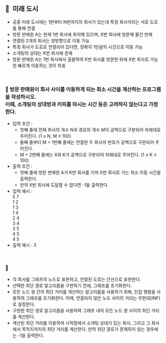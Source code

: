 ## **🧸  미래 도시**

- 공중 미래 도시에는 1번부터 N번까지의 회사가 있는데 특정 회사끼리는 서로 도로를 통해 연결
- 방문 판매원 A는 현재 1번 회사에 위치해 있으며, X번 회사에 방문해 물건 판매
- 연결된 2개의 회사는 양방향으로 이동 가능
- 특정 회사가 도로로 연결되어 있다면, 정확히 1만큼의 시간으로 이동 가능
- 소개팅의 상대는 K번 회사에 존재
- 방문 판매원 A는 1번 회사에서 출발하여 K번 회사를 방문한 뒤에 X번 회사로 가능한 빠르게 이동하는 것이 목표
<br/>

### **🚪 방문 판매원이 회사 사이를 이동하게 되는 최소 시간을 계산하는 프로그램을 작성하시오. <br/> 이때, 소개팅의 상대방과 커피를 마시는 시간 등은 고려하지 않는다고 가정한다.**

- 입력 조건 :
    - 첫째 줄에 전체 회사의 개수 N과 경로의 개수 M이 공백으로 구분되어 차례대로 주어진다. (1 ≤ N, M ≤ 100)
    - 둘째 줄부터 M + 1번째 줄에는 연결된 두 회사의 번호가 공백으로 구분되어 주어진다.
    - M + 2번째 줄에는 X와 K가 공백으로 구분되어 차례대로 주어진다. (1 ≤ K ≤ 100)
- 출력 조건 :
    - 첫째 줄에 방문 판매원 A가 K번 회사를 거쳐 X번 회사로 가는 최소 이동 시간을 출력한다.
    - 만약 X번 회사에 도달할 수 없다면 -1을 출력한다.
- 입력 예시 : <br/>
    5 7 <br/>
    1 2 <br/>
    1 3 <br/>
    1 4 <br/>
    2 4 <br/>
    3 4 <br/>
    3 5 <br/>
    4 5 <br/>
    4 5 <br/>
- 출력 예시 : 3
<br/>

### **🔑**

- 각 회사를 그래프의 노드로 표현하고, 연결된 도로는 간선으로 표현한다.
- 선택한 최단 경로 알고리즘을 구현하기 전에, 그래프를 초기화한다.
- 모든 노드 쌍 간의 최단 거리를 계산하는 알고리즘을 사용하기 위해, 인접 행렬을 사용하여 그래프를 초기화한다. 이때, 연결되지 않은 노드 사이의 거리는 무한대(INF)로 설정한다.
- 구현한 최단 경로 알고리즘을 사용하여 그래프 내의 모든 노드 쌍 사이의 최단 거리를 계산한다.
- 계산된 최단 거리를 이용하여 시작점에서 소개팅 상대가 있는 회사, 그리고 그 회사에서 목적지까지의 최단 거리를 계산한다. 만약 최단 경로가 존재하지 않는 경우에는 -1을 출력한다.
